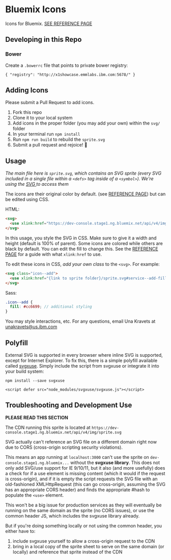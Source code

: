 # Bluemix Icons

Icons for Bluemix. [SEE REFERENCE PAGE](https://pages.github.ibm.com/Bluemix/bluemix-icons/build/symbol/sprite.symbol.html)

## Developing in this Repo

### Bower

Create a `.bowerrc` file that points to private bower registry:

```
{ "registry": "http://x1showcase.emmlabs.ibm.com:5678/" }
```

## Adding Icons

Please submit a Pull Request to add icons.

1. Fork this repo
2. Clone it to your local system
3. Add icons in the proper folder (you may add your own) within the `svg/` folder
4. In your terminal run `npm install`
5. Run `npm run build` to rebuild the `sprite.svg`
6. Submit a pull request and rejoice! :tada:

## Usage

*The main file here is `sprite.svg`, which contains an SVG sprite (every SVG included in a single file within a `<defs>` tag inside of a `<symbol>`). We're using the [SVG <use>](https://developer.mozilla.org/en-US/docs/Web/SVG/Element/use) to access them*

The icons are their original color by default. (see [REFERENCE PAGE](https://pages.github.ibm.com/Bluemix/bluemix-icons/build/symbol/sprite.symbol.html)) but can be edited using CSS.

HTML:
```html
<svg>
  <use xlink:href="https://dev-console.stage1.ng.bluemix.net/api/v4/img/sprite.svg#service--add-filled"></use>
</svg>
```

In this usage, you style the SVG in CSS. Make sure to give it a width and height (default is 100% of parent). Some icons are colored while others are black by default. You can edit the fill to change this. See the [REFERENCE PAGE](https://pages.github.ibm.com/Bluemix/bluemix-icons/build/symbol/sprite.symbol.html) for a guide with what `xlink:href` to use.

To edit these icons in CSS, *add your own class* to the `<svg>`. For example:

```html
<svg class="icon--add">
  <use xlink:href="{link to sprite folder}/sprite.svg#service--add-filled"></use>
</svg>
```

Sass:
```scss
.icon--add {
  fill: #cc6699; // additional styling
}
```

You may style interactions, etc. For any questions, email Una Kravets at unakravets@us.ibm.com

## Polyfill

External SVG is supported in every browser where inline SVG is supported, except for Internet Explorer. To fix this, there is a simple polyfill available called [svgxuse](https://github.com/Keyamoon/svgxuse). Simply include the script from svgxuse or integrate it into your build system:

```
npm install --save svgxuse
```

```
<script defer src="node_modules/svgxuse/svgxuse.js"></script>
```

## Troubleshooting and Development Use

**PLEASE READ THIS SECTION**

The CDN running this sprite is located at `https://dev-console.stage1.ng.bluemix.net/api/v4/img/sprite.svg`

SVG <use xlink:href="" /> actually can't reference an SVG file on a different domain right now due to CORS (cross-origin scripting security violations).

This means an app running at `localhost:3000` can't use the sprite on `dev-console.stage1.ng.bluemix...` without the **svgxuse library**. This does not only add SVG/use support for IE 9/10/11, but it also (and more usefully) does a check for if a use element is missing content (which it would if the request is cross-origin), and if it is empty the script requests the SVG file with an old-fashioned XMLHttpRequest (this can go cross-origin, assuming the SVG has an appropriate CORS header) and finds the appropriate #hash to populate the `<use>` element.

This won't be a big issue for production services as they will eventually be running on the same domain as the sprite (no CORS issues), or use the common header JS, which includes the svgxuse library already.

But if you're doing something locally or not using the common header, you either have to:

1. include svgxuse yourself to allow a cross-origin request to the CDN
2. bring in a local copy of the sprite sheet to serve on the same domain (or locally) and reference that sprite instead of the CDN
